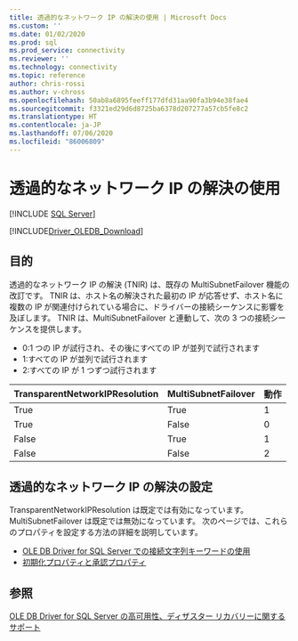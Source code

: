 ```yaml
---
title: 透過的なネットワーク IP の解決の使用 | Microsoft Docs
ms.custom: ''
ms.date: 01/02/2020
ms.prod: sql
ms.prod_service: connectivity
ms.reviewer: ''
ms.technology: connectivity
ms.topic: reference
author: chris-rossi
ms.author: v-chross
ms.openlocfilehash: 50ab8a6895feeff177dfd31aa90fa3b94e38fae4
ms.sourcegitcommit: f3321ed29d6d8725ba6378d207277a57cb5fe8c2
ms.translationtype: HT
ms.contentlocale: ja-JP
ms.lasthandoff: 07/06/2020
ms.locfileid: "86006809"
---
```

# <a name="using-transparent-network-ip-resolution"></a>透過的なネットワーク IP の解決の使用
[!INCLUDE [SQL Server](../../../includes/applies-to-version/sql-asdb-asdbmi-asa-pdw.md)]

[!INCLUDE[Driver_OLEDB_Download](../../../includes/driver_oledb_download.md)]

## <a name="purpose"></a>目的
透過的なネットワーク IP の解決 (TNIR) は、既存の MultiSubnetFailover 機能の改訂です。 TNIR は、ホスト名の解決された最初の IP が応答せず、ホスト名に複数の IP が関連付けられている場合に、ドライバーの接続シーケンスに影響を及ぼします。 TNIR は、MultiSubnetFailover と連動して、次の 3 つの接続シーケンスを提供します。<br />
* 0:1 つの IP が試行され、その後にすべての IP が並列で試行されます
* 1:すべての IP が並列で試行されます
* 2:すべての IP が 1 つずつ試行されます

|TransparentNetworkIPResolution|MultiSubnetFailover|動作|
|--------|--------|--------|
|True|True|1|
|True|False|0|
|False|True|1|
|False|False|2|

## <a name="setting-transparent-network-ip-resolution"></a>透過的なネットワーク IP の解決の設定
TransparentNetworkIPResolution は既定では有効になっています。 MultiSubnetFailover は既定では無効になっています。 次のページでは、これらのプロパティを設定する方法の詳細を説明しています。 
- [OLE DB Driver for SQL Server での接続文字列キーワードの使用](..\applications\using-connection-string-keywords-with-oledb-driver-for-sql-server.md)
- [初期化プロパティと承認プロパティ](..\ole-db-data-source-objects\initialization-and-authorization-properties.md)

## <a name="see-also"></a>参照 
[OLE DB Driver for SQL Server の高可用性、ディザスター リカバリーに関するサポート](./oledb-driver-for-sql-server-support-for-high-availability-disaster-recovery.md)
